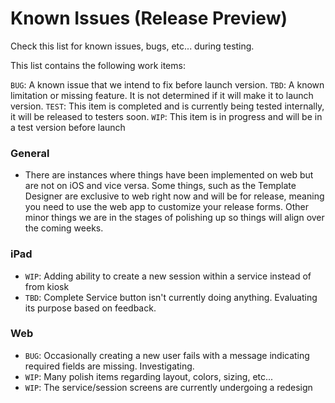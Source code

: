 # Known Issues (Release Preview)

Check this list for known issues, bugs, etc... during testing.

This list contains the following work items:

`BUG`: A known issue that we intend to fix before launch version.
`TBD`: A known limitation or missing feature. It is not determined if it will make it to launch version.
`TEST`: This item is completed and is currently being tested internally, it will be released to testers soon.
`WIP`: This item is in progress and will be in a test version before launch


### General

-	There are instances where things have been implemented on web but are not on iOS and vice versa. Some things, such as the Template Designer are exclusive to web right now and will be for release, meaning you need to use the web app to customize your release forms. Other minor things we are in the stages of polishing up so things will align over the coming weeks.

### iPad
- `WIP`: Adding ability to create a new session within a service instead of from kiosk
- `TBD`: Complete Service button isn't currently doing anything. Evaluating its purpose based on feedback.

### Web

- `BUG`: Occasionally creating a new user fails with a message indicating required fields are missing. Investigating.
- `WIP`: Many polish items regarding layout, colors, sizing, etc...
- `WIP`: The service/session screens are currently undergoing a redesign